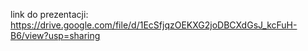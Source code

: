 link do prezentacji: https://drive.google.com/file/d/1EcSfjqzOEKXG2joDBCXdGsJ_kcFuH-B6/view?usp=sharing 

